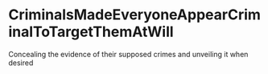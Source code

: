 # CriminalsMadeEveryoneAppearCriminalToTargetThemAtWill
Concealing the evidence of their supposed crimes and unveiling it when desired
